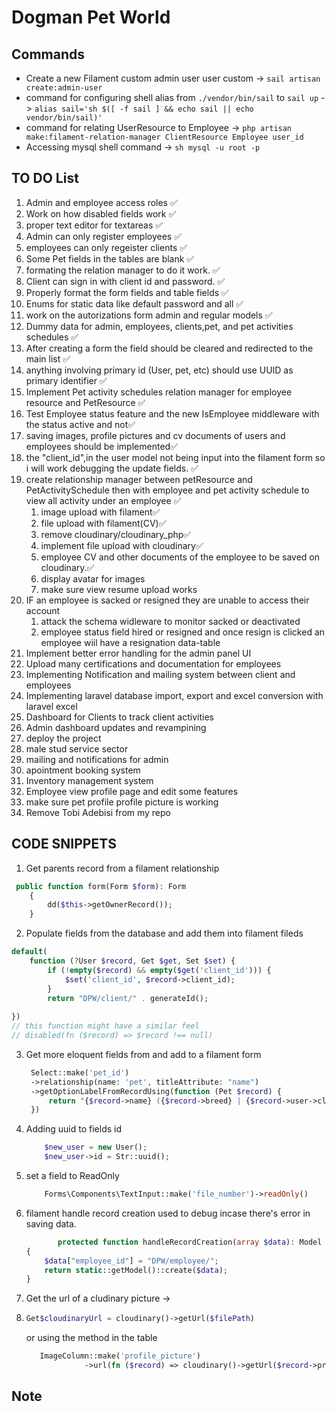 # Dogman Pet World

## Commands

- Create a new Filament custom admin user user custom -> ```sail artisan create:admin-user```
- command for configuring shell alias from ```./vendor/bin/sail``` to ```sail up``` -> ```alias sail='sh $([ -f sail ] && echo sail || echo vendor/bin/sail)'```
- command for relating  UserResource to Employee -> ```php artisan make:filament-relation-manager ClientResource Employee user_id```
- Accessing mysql shell command -> ```sh mysql -u root -p```

## TO DO List

1. Admin and employee access roles ✅
2. Work on how disabled fields work ✅
3. proper text editor for textareas ✅
4. Admin can only register employees ✅
5. employees can only regeister clients ✅
6. Some Pet fields in the tables are blank ✅
7. formating the relation manager to do it work. ✅
8. Client can sign in with client id and password. ✅
9. Properly format the form fields and table fields ✅
10. Enums for static data like default password and all ✅
11. work on the autorizations form admin and regular models ✅
12. Dummy data for admin, employees, clients,pet, and pet activities schedules ✅
13. After creating a form the field should be cleared and redirected to the main list ✅
14. anything involving primary id (User, pet, etc) should use UUID as primary identifier ✅
15. Implement Pet activity schedules relation manager for employee resource and PetResource ✅
16. Test Employee status feature and the new IsEmployee middleware with the status active and not✅
17. saving images, profile pictures and cv documents of users and employees should be implemented✅
18. the "client_id",in the user model not being input into the filament form so i will work debugging the update fields. ✅
19. create relationship manager between petResource and PetActivitySchedule then with employee and pet activity schedule to view all activity under an employee ✅
    1. image upload with filament✅
    2. file upload with filament(CV)✅
    3. remove cloudinary/cloudinary_php✅
    4. implement file upload with cloudinary✅
    5. employee CV and other documents of the employee to be saved on cloudinary.✅
    6. display avatar for images
    7. make sure view resume upload works
20. IF an employee is sacked or resigned they are unable to access their account
    1. attack the schema widleware to monitor sacked or deactivated
    2. employee status field hired or resigned and once resign is clicked an employee wiil have a resignation data-table
21. Implement better error handling for the admin panel UI
22. Upload many certifications and documentation for employees
23. Implementing Notification and mailing system between client and employees
24. Implementing laravel database import, export and excel conversion with laravel excel
25. Dashboard for Clients to track client activities
26. Admin dashboard updates and revampining
27. deploy the project
28. male stud service sector
29. mailing and notifications for admin
30. apointment booking system
31. Inventory management system
32. Employee view profile page and edit some features
33. make sure pet profile profile picture is working
34. Remove Tobi Adebisi from my repo

## CODE SNIPPETS

1. Get parents record from a filament relationship

```php
 public function form(Form $form): Form
    {
        dd($this->getOwnerRecord());
    }
```

2. Populate fields from the database and add them into filament fileds

```php
default(
    function (?User $record, Get $get, Set $set) {
        if (!empty($record) && empty($get('client_id'))) {
            $set('client_id', $record->client_id);
        }
        return "DPW/client/" . generateId();
        
})
// this function might have a similar feel
// disabled(fn ($record) => $record !== null)
```

3. Get more eloquent fields from and add to a filament form

   ```php
    Select::make('pet_id')
    ->relationship(name: 'pet', titleAttribute: "name")
    ->getOptionLabelFromRecordUsing(function (Pet $record) {
        return "{$record->name} ({$record->breed} | {$record->user->client_id})";
    })
   ```

4. Adding uuid to fields id

    ```php
        $new_user = new User();
        $new_user->id = Str::uuid();
    ```

5. set a field to ReadOnly

    ```php
        Forms\Components\TextInput::make('file_number')->readOnly()
    ```

6. filament handle record creation used to debug incase there's error in saving data.

    ```php
           protected function handleRecordCreation(array $data): Model
    {
        $data["employee_id"] = "DPW/employee/";
        return static::getModel()::create($data);
    }
    ```

7. Get the url of a cludinary picture ->  
8. ```php 
   Get$cloudinaryUrl = cloudinary()->getUrl($filePath)
   ``` 

   or using the method in the table
   
   ```php
      ImageColumn::make('profile_picture')
                ->url(fn ($record) => cloudinary()->getUrl($record->profile_picture))
   ```

## Note
